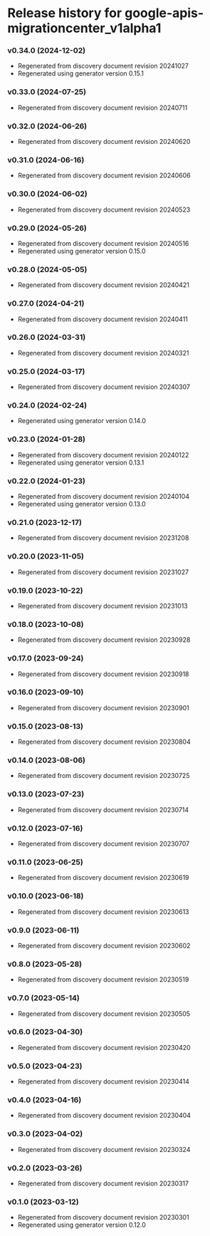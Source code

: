 # Release history for google-apis-migrationcenter_v1alpha1

### v0.34.0 (2024-12-02)

* Regenerated from discovery document revision 20241027
* Regenerated using generator version 0.15.1

### v0.33.0 (2024-07-25)

* Regenerated from discovery document revision 20240711

### v0.32.0 (2024-06-26)

* Regenerated from discovery document revision 20240620

### v0.31.0 (2024-06-16)

* Regenerated from discovery document revision 20240606

### v0.30.0 (2024-06-02)

* Regenerated from discovery document revision 20240523

### v0.29.0 (2024-05-26)

* Regenerated from discovery document revision 20240516
* Regenerated using generator version 0.15.0

### v0.28.0 (2024-05-05)

* Regenerated from discovery document revision 20240421

### v0.27.0 (2024-04-21)

* Regenerated from discovery document revision 20240411

### v0.26.0 (2024-03-31)

* Regenerated from discovery document revision 20240321

### v0.25.0 (2024-03-17)

* Regenerated from discovery document revision 20240307

### v0.24.0 (2024-02-24)

* Regenerated using generator version 0.14.0

### v0.23.0 (2024-01-28)

* Regenerated from discovery document revision 20240122
* Regenerated using generator version 0.13.1

### v0.22.0 (2024-01-23)

* Regenerated from discovery document revision 20240104
* Regenerated using generator version 0.13.0

### v0.21.0 (2023-12-17)

* Regenerated from discovery document revision 20231208

### v0.20.0 (2023-11-05)

* Regenerated from discovery document revision 20231027

### v0.19.0 (2023-10-22)

* Regenerated from discovery document revision 20231013

### v0.18.0 (2023-10-08)

* Regenerated from discovery document revision 20230928

### v0.17.0 (2023-09-24)

* Regenerated from discovery document revision 20230918

### v0.16.0 (2023-09-10)

* Regenerated from discovery document revision 20230901

### v0.15.0 (2023-08-13)

* Regenerated from discovery document revision 20230804

### v0.14.0 (2023-08-06)

* Regenerated from discovery document revision 20230725

### v0.13.0 (2023-07-23)

* Regenerated from discovery document revision 20230714

### v0.12.0 (2023-07-16)

* Regenerated from discovery document revision 20230707

### v0.11.0 (2023-06-25)

* Regenerated from discovery document revision 20230619

### v0.10.0 (2023-06-18)

* Regenerated from discovery document revision 20230613

### v0.9.0 (2023-06-11)

* Regenerated from discovery document revision 20230602

### v0.8.0 (2023-05-28)

* Regenerated from discovery document revision 20230519

### v0.7.0 (2023-05-14)

* Regenerated from discovery document revision 20230505

### v0.6.0 (2023-04-30)

* Regenerated from discovery document revision 20230420

### v0.5.0 (2023-04-23)

* Regenerated from discovery document revision 20230414

### v0.4.0 (2023-04-16)

* Regenerated from discovery document revision 20230404

### v0.3.0 (2023-04-02)

* Regenerated from discovery document revision 20230324

### v0.2.0 (2023-03-26)

* Regenerated from discovery document revision 20230317

### v0.1.0 (2023-03-12)

* Regenerated from discovery document revision 20230301
* Regenerated using generator version 0.12.0

